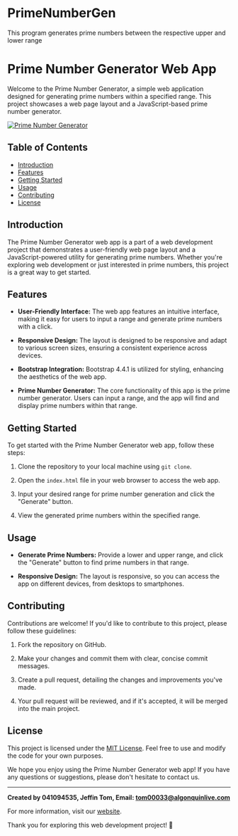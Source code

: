 # PrimeNumberGen
 This program generates prime numbers between the respective upper and lower range
# Prime Number Generator Web App

Welcome to the Prime Number Generator, a simple web application designed for generating prime numbers within a specified range. This project showcases a web page layout and a JavaScript-based prime number generator.

[![Prime Number Generator](https://photos.google.com/photo/AF1QipMB3txoYaAIXlemvafqzauNLfjwRlr8GQBp9X-v)](https://photos.google.com/photo/AF1QipMB3txoYaAIXlemvafqzauNLfjwRlr8GQBp9X-v)

## Table of Contents

- [Introduction](#introduction)
- [Features](#features)
- [Getting Started](#getting-started)
- [Usage](#usage)
- [Contributing](#contributing)
- [License](#license)

## Introduction

The Prime Number Generator web app is a part of a web development project that demonstrates a user-friendly web page layout and a JavaScript-powered utility for generating prime numbers. Whether you're exploring web development or just interested in prime numbers, this project is a great way to get started.

## Features

- **User-Friendly Interface:** The web app features an intuitive interface, making it easy for users to input a range and generate prime numbers with a click.

- **Responsive Design:** The layout is designed to be responsive and adapt to various screen sizes, ensuring a consistent experience across devices.

- **Bootstrap Integration:** Bootstrap 4.4.1 is utilized for styling, enhancing the aesthetics of the web app.

- **Prime Number Generator:** The core functionality of this app is the prime number generator. Users can input a range, and the app will find and display prime numbers within that range.

## Getting Started

To get started with the Prime Number Generator web app, follow these steps:

1. Clone the repository to your local machine using `git clone`.

2. Open the `index.html` file in your web browser to access the web app.

3. Input your desired range for prime number generation and click the "Generate" button.

4. View the generated prime numbers within the specified range.

## Usage

- **Generate Prime Numbers:** Provide a lower and upper range, and click the "Generate" button to find prime numbers in that range.

- **Responsive Design:** The layout is responsive, so you can access the app on different devices, from desktops to smartphones.

## Contributing

Contributions are welcome! If you'd like to contribute to this project, please follow these guidelines:

1. Fork the repository on GitHub.

2. Make your changes and commit them with clear, concise commit messages.

3. Create a pull request, detailing the changes and improvements you've made.

4. Your pull request will be reviewed, and if it's accepted, it will be merged into the main project.

## License

This project is licensed under the [MIT License](LICENSE.md). Feel free to use and modify the code for your own purposes.

We hope you enjoy using the Prime Number Generator web app! If you have any questions or suggestions, please don't hesitate to contact us.

---

**Created by 041094535, Jeffin Tom, Email: tom00033@algonquinlive.com**

For more information, visit our [website](https://jeffint.sgedu.site/Webdev/index.html).

Thank you for exploring this web development project! 🚀
